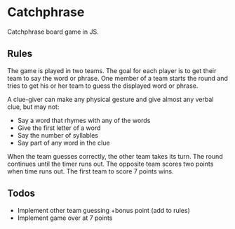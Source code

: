 # Catchphrase

Catchphrase board game in JS.

## Rules

The game is played in two teams. The goal for each player is to get their team
to say the word or phrase. One member of a team starts the round and tries to
get his or her team to guess the displayed word or phrase.

A clue-giver can make any physical gesture and give almost any verbal clue, but
may not:

* Say a word that rhymes with any of the words
* Give the first letter of a word
* Say the number of syllables
* Say part of any word in the clue

When the team guesses correctly, the other team takes its turn. The round
continues until the timer runs out. The opposite team scores two points when
time runs out. The first team to score 7 points wins.

## Todos

* Implement other team guessing +bonus point (add to rules)
* Implement game over at 7 points

